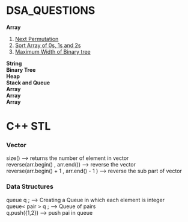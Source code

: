 # DSA_QUESTIONS
<b>Array</b> <br>
<ol>
  <li> <a href = "https://leetcode.com/problems/next-permutation/">Next Permutation</a> </li>
  <li><a href = "https://leetcode.com/problems/sort-colors/description/">Sort Array of 0s, 1s and 2s</a></li>
  <li><a href="https://leetcode.com/problems/maximum-width-of-binary-tree/description/">Maximum Width of Binary tree </a></li>
</ol>

<b>String</b> <br>
<b>Binary Tree</b> <br>
<b>Heap</b> <br>
<b>Stack and Queue</b> <br>
<b>Array</b> <br>
<b>Array</b> <br>
<b>Array</b> <br>
# C++ STL
<h3>Vector</h3>
size() --> returns the number of element in vector <br>
reverse(arr.begin() , arr.end()) --> reverse the vector <br>
reverse(arr.begin() + 1 , arr.end() - 1 ) --> reverse the sub part of vector <br>

<h3>Data Structures</h3> 
queue<int> q ; --> Creating a Queue in which each element is integer <br>
queue< pair<int,int> > q ; --> Queue of pairs <br>
q.push({1,2})    --> push pai in queue <br>

